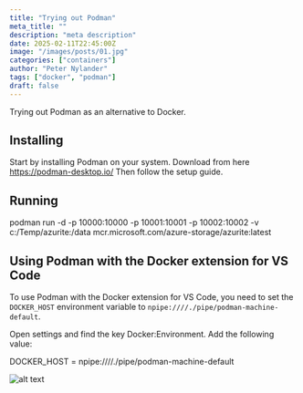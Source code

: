 ```yaml
---
title: "Trying out Podman"
meta_title: ""
description: "meta description"
date: 2025-02-11T22:45:00Z
image: "/images/posts/01.jpg"
categories: ["containers"]
author: "Peter Nylander"
tags: ["docker", "podman"]
draft: false
---
```


Trying out Podman as an alternative to Docker.

## Installing
Start by installing Podman on your system. Download from here https://podman-desktop.io/
Then follow the setup guide.

## Running
podman run -d -p 10000:10000 -p 10001:10001 -p 10002:10002 -v c:/Temp/azurite:/data mcr.microsoft.com/azure-storage/azurite:latest

## Using Podman with the Docker extension for VS Code

To use Podman with the Docker extension for VS Code, you need to set the `DOCKER_HOST` environment variable to `npipe:////./pipe/podman-machine-default`.

Open settings and find the key Docker:Environment. Add the following value:

DOCKER_HOST = npipe:////./pipe/podman-machine-default

![alt text](/images/posts/post-1-image-1.png)
